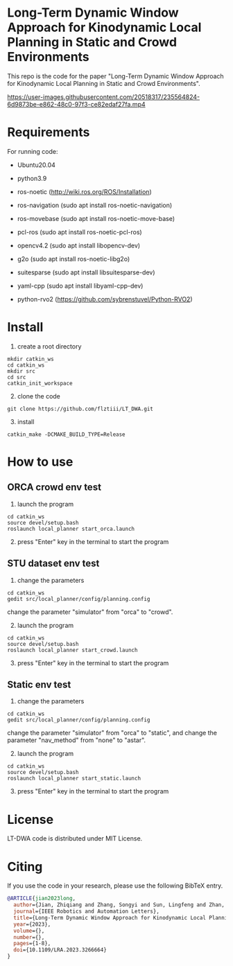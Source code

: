 # Long-Term Dynamic Window Approach for Kinodynamic Local Planning in Static and Crowd Environments

This repo is the code for the paper "Long-Term Dynamic Window Approach for Kinodynamic Local Planning in Static and Crowd Environments".

https://user-images.githubusercontent.com/20518317/235564824-6d9873be-e862-48c0-97f3-ce82edaf27fa.mp4

# Requirements

For running code:

- Ubuntu20.04

- python3.9

- ros-noetic (http://wiki.ros.org/ROS/Installation)

- ros-navigation (sudo apt install ros-noetic-navigation)

- ros-movebase (sudo apt install ros-noetic-move-base)

- pcl-ros (sudo apt install ros-noetic-pcl-ros)

- opencv4.2 (sudo apt install libopencv-dev)

- g2o (sudo apt install ros-noetic-libg2o)

- suitesparse (sudo apt install libsuitesparse-dev)

- yaml-cpp (sudo apt install libyaml-cpp-dev)

- python-rvo2 (https://github.com/sybrenstuvel/Python-RVO2)

# Install

1. create a root directory

```
mkdir catkin_ws
cd catkin_ws
mkdir src
cd src
catkin_init_workspace
```

2. clone the code

```
git clone https://github.com/flztiii/LT_DWA.git
```

3. install

```
catkin_make -DCMAKE_BUILD_TYPE=Release
```

# How to use

## ORCA crowd env test

1. launch the program

```
cd catkin_ws
source devel/setup.bash
roslaunch local_planner start_orca.launch
```

2. press "Enter" key in the terminal to start the program

## STU dataset env test

1. change the parameters

```
cd catkin_ws
gedit src/local_planner/config/planning.config
```

change the parameter "simulator" from "orca" to "crowd".

2. launch the program

```
cd catkin_ws
source devel/setup.bash
roslaunch local_planner start_crowd.launch
```

3. press "Enter" key in the terminal to start the program

## Static env test

1. change the parameters

```
cd catkin_ws
gedit src/local_planner/config/planning.config
```

change the parameter "simulator" from "orca" to "static", and change the parameter "nav_method" from "none" to "astar".

2. launch the program

```
cd catkin_ws
source devel/setup.bash
roslaunch local_planner start_static.launch
```

3. press "Enter" key in the terminal to start the program

# License

LT-DWA code is distributed under MIT License.

# Citing

If you use the code in your research, please use the following BibTeX entry.

```BibTeX
@ARTICLE{jian2023long,
  author={Jian, Zhiqiang and Zhang, Songyi and Sun, Lingfeng and Zhan, Wei and Zheng, Nanning and Tomizuka, Masayoshi},
  journal={IEEE Robotics and Automation Letters}, 
  title={Long-Term Dynamic Window Approach for Kinodynamic Local Planning in Static and Crowd Environments}, 
  year={2023},
  volume={},
  number={},
  pages={1-8},
  doi={10.1109/LRA.2023.3266664}
}
```
